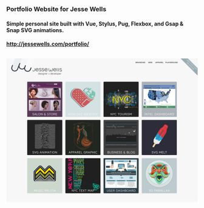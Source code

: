 ### Portfolio Website for Jesse Wells

#### Simple personal site built with Vue, Stylus, Pug, Flexbox, and Gsap & Snap SVG animations.

#### http://jessewells.com/portfolio/

##

![](screen.jpg)
